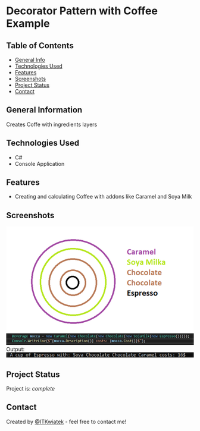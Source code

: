 # Decorator Pattern with Coffee Example

## Table of Contents
* [General Info](#general-information)
* [Technologies Used](#technologies-used)
* [Features](#features)
* [Screenshots](#screenshots)
* [Project Status](#project-status)
* [Contact](#contact)


## General Information
Creates Coffe with ingredients layers

## Technologies Used
- C#
- Console Application

## Features
- Creating and calculating Coffee with addons like Caramel and Soya Milk

## Screenshots
![example](./DecoratorPattern/doc/example.png)
![code](./DecoratorPattern/doc/code.png)
Output:<br />
![output](./DecoratorPattern/doc/output.png)

## Project Status
Project is: _complete_ 

## Contact
Created by [@ITKwiatek](https://github.com/ITKwiatek/) - feel free to contact me!
